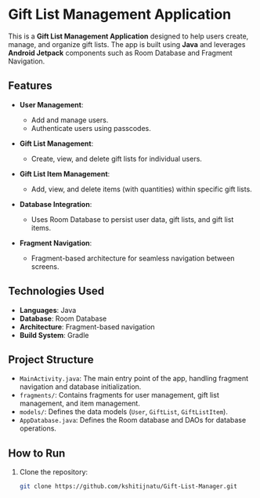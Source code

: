 # Gift List Management Application

This is a **Gift List Management Application** designed to help users create, manage, and organize gift lists. The app is built using **Java** and leverages **Android Jetpack** components such as Room Database and Fragment Navigation.

## Features

- **User Management**: 
  - Add and manage users.
  - Authenticate users using passcodes.

- **Gift List Management**:
  - Create, view, and delete gift lists for individual users.

- **Gift List Item Management**:
  - Add, view, and delete items (with quantities) within specific gift lists.

- **Database Integration**:
  - Uses Room Database to persist user data, gift lists, and gift list items.

- **Fragment Navigation**:
  - Fragment-based architecture for seamless navigation between screens.

## Technologies Used

- **Languages**: Java
- **Database**: Room Database
- **Architecture**: Fragment-based navigation
- **Build System**: Gradle

## Project Structure

- `MainActivity.java`: The main entry point of the app, handling fragment navigation and database initialization.
- `fragments/`: Contains fragments for user management, gift list management, and item management.
- `models/`: Defines the data models (`User`, `GiftList`, `GiftListItem`).
- `AppDatabase.java`: Defines the Room database and DAOs for database operations.

## How to Run

1. Clone the repository:
   ```bash
   git clone https://github.com/kshitijnatu/Gift-List-Manager.git
